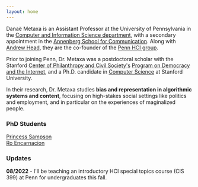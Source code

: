```yaml
---
layout: home
---
```


Danaë Metaxa is an Assistant Professor at the University of Pennsylvania in the [Computer and Information Science department][penncis], with a secondary appointment in the [Annenberg School for Communication][pennasc]. Along with [Andrew Head][amh], they are the co-founder of the [Penn HCI group][pennhci]. 

Prior to joining Penn, Dr. Metaxa was a postdoctoral scholar with the Stanford [Center of Philanthropy and Civil Society's][pacs] [Program on Democracy and the Internet][pdi], and a Ph.D. candidate in [Computer Science][stanfordCS] at Stanford University.

In their research, Dr. Metaxa studies **bias and representation in algorithmic systems and content**, focusing on high-stakes social settings like politics and employment, and in particular on the experiences of maginalized people.

[stanfordCS]: http://www-cs.stanford.edu/
[hci]:http://hci.stanford.edu/
[penncis]: https://www.cis.upenn.edu
[pennasc]: https://www.asc.upenn.edu
[pacs]: https://pacscenter.stanford.edu
[pdi]: https://pacscenter.stanford.edu/research/program-on-democracy-and-the-internet/
[amh]: http://andrewhead.info
[pennhci]: https://pennhci.org

### PhD Students
[Princess Sampson][psamp]  
[Ro Encarnacion][ro]

[ro]: http://roencarnacion.com
[psamp]: https://psamp.github.io

### Updates

**08/2022** - I'll be teaching an introductory HCI special topics course (CIS 399) at Penn for undergraduates this fall.
